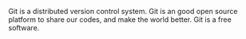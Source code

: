Git is a distributed version control system.
Git is an good open source platform to share our codes, and make the world better.
Git is a free software.
